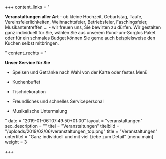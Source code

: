 +++
content_links = "<p><strong>Veranstaltungen aller Art</strong> - ob  kleine Hochzeit, Geburtstag, Taufe, Vereinsfeierlichkeiten, Weihnachtsfeier, Betriebsfeier, Faschingsfeier, Musikantentreffen ... - wir freuen uns, Sie bewirten zu dürfen. Wir gestalten ganz individuell für Sie, wählen Sie aus unserem Rund-um-Sorglos Paket oder für ein schmales Budget können Sie gerne auch beispielsweise den Kuchen selbst mitbringen.</p>"
content_rechts = "<p><strong>Unser Service für Sie</strong></p><ul><li><p>Speisen und Getränke nach Wahl von der Karte oder festes Menü</p></li><li><p>Kuchenbuffet</p></li><li><p>Tischdekoration</p></li><li><p>Freundliches und schnelles Servicepersonal</p></li><li><p>Musikalische Untermalung</p></li></ul>"
date = "2019-01-06T07:49:50+01:00"
layout = "veranstaltungen"
seo_description = ""
titel = "Veranstaltungen"
titelbild = "/uploads/2019/02/06/veranstaltungen_top.png"
title = "Veranstaltungen"
untertitel = "Ganz individuell und mit viel Liebe zum Detail"
[menu.main]
weight = 3

+++
